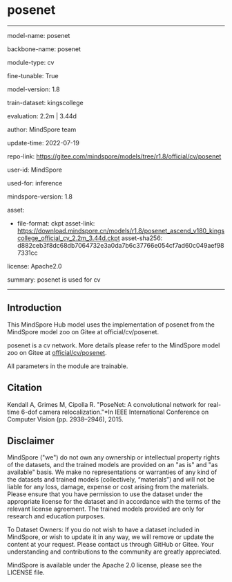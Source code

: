 # posenet

---

model-name: posenet

backbone-name: posenet

module-type: cv

fine-tunable: True

model-version: 1.8

train-dataset: kingscollege

evaluation: 2.2m | 3.44d

author: MindSpore team

update-time: 2022-07-19

repo-link: <https://gitee.com/mindspore/models/tree/r1.8/official/cv/posenet>

user-id: MindSpore

used-for: inference

mindspore-version: 1.8

asset:

-
    file-format: ckpt
    asset-link: <https://download.mindspore.cn/models/r1.8/posenet_ascend_v180_kingscollege_official_cv_2.2m_3.44d.ckpt>
    asset-sha256: d882ceb3f8dc68db7064732e3a0da7b6c37766e054cf7ad60c049aef987331cc

license: Apache2.0

summary: posenet is used for cv

---

## Introduction

This MindSpore Hub model uses the implementation of posenet from the MindSpore model zoo on Gitee at official/cv/posenet.

posenet is a cv network. More details please refer to the MindSpore model zoo on Gitee at [official/cv/posenet](https://gitee.com/mindspore/models/blob/r1.8/official/cv/posenet/README_CN.md).

All parameters in the module are trainable.

## Citation

Kendall A, Grimes M, Cipolla R. "PoseNet: A convolutional network for real-time 6-dof camera relocalization."*In IEEE International Conference on Computer Vision (pp. 2938–2946), 2015.

## Disclaimer

MindSpore ("we") do not own any ownership or intellectual property rights of the datasets, and the trained models are provided on an "as is" and "as available" basis. We make no representations or warranties of any kind of the datasets and trained models (collectively, “materials”) and will not be liable for any loss, damage, expense or cost arising from the materials. Please ensure that you have permission to use the dataset under the appropriate license for the dataset and in accordance with the terms of the relevant license agreement. The trained models provided are only for research and education purposes.

To Dataset Owners: If you do not wish to have a dataset included in MindSpore, or wish to update it in any way, we will remove or update the content at your request. Please contact us through GitHub or Gitee. Your understanding and contributions to the community are greatly appreciated.

MindSpore is available under the Apache 2.0 license, please see the LICENSE file.
